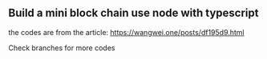 ## Build a mini block chain use node with typescript
the codes are from the article: https://wangwei.one/posts/df195d9.html

Check branches for more codes